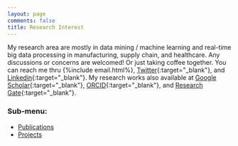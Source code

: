 ```yaml
---
layout: page
comments: false
title: Research Interest
---
```

My research area are mostly in data mining / machine learning and real-time big data processing in manufacturing, supply chain, and healthcare. Any discussions or concerns are welcomed! Or just taking coffee together. You can reach me thru {%include email.html%}, [Twitter](https://twitter.com/justudinlab){:target="_blank"}, and [Linkedin](https://www.linkedin.com/in/justudin){:target="_blank"}. My research works also available at [Google Scholar](https://scholar.google.co.kr/citations?user=WLTzkOMAAAAJ&hl=en){:target="_blank"}, [ORCID](http://orcid.org/0000-0002-5640-4413){:target="_blank"}, and [Research Gate](https://www.researchgate.net/profile/Muhammad_Syafrudin){:target="_blank"}.

### Sub-menu:
- [Publications](/research/publications)
- [Projects](/research/projects)